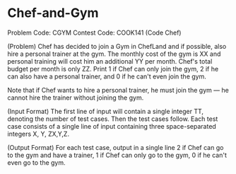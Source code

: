 # Chef-and-Gym
Problem Code: CGYM Contest Code: COOK141 (Code Chef)

(Problem)
Chef has decided to join a Gym in ChefLand and if possible, also hire a personal trainer at the gym. The monthly cost of the gym is XX and personal training will cost him an additional YY per month. Chef's total budget per month is only ZZ. Print 1 if Chef can only join the gym, 2 if he can also have a personal trainer, and 0 if he can't even join the gym.

Note that if Chef wants to hire a personal trainer, he must join the gym — he cannot hire the trainer without joining the gym.

(Input Format)
The first line of input will contain a single integer TT, denoting the number of test cases. Then the test cases follow.
Each test case consists of a single line of input containing three space-separated integers X, Y, ZX,Y,Z.

(Output Format)
For each test case, output in a single line 2 if Chef can go to the gym and have a trainer, 1 if Chef can only go to the gym, 0 if he can't even go to the gym.
